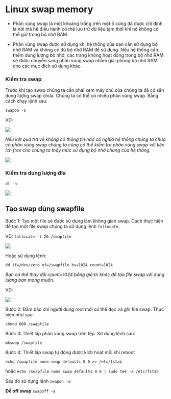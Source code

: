 # Linux swap memory

- Phân vùng swap là một khoảng trống trên một ổ cứng đã được chỉ định là nơi mà hệ điều hành có thể lưu trữ dữ liệu tạm thời khi nó không có thể giữ trong bộ nhớ RAM.

- Phân vùng swap được sử dụng khi hệ thống của bạn cần sử dụng bộ nhớ RAM và không có đủ bộ nhớ RAM để sử dụng. Nếu hệ thống cần thêm dung lượng bộ nhớ, các trang không hoạt động trong bộ nhớ RAM sẽ được chuyển sang phân vùng swap nhằm giải phóng bộ nhớ RAM cho các mục đích sử dụng khác.

### Kiểm tra swap

Trước khi tạo swap chúng ta cần phải xem máy chủ của chúng ta đã có sẵn dung lượng swap chưa. Chúng ta có thể có nhiều phân vùng swap. Bằng cách chạy lệnh sau:

`swapon -s`

VD:

<img src=https://imgur.com/cdNb5af.jpg>

*Nếu kết quả trả về không có thông tin nào có nghĩa hệ thống chúng ta chưa có phân vùng swap chúng ta cũng có thể kiểm tra phân vùng swap với tiện ích free cho chúng ta thấy mức sử dụng bộ nhớ chung của hệ thống.*

<img src=https://imgur.com/EGdWhd6.jpg>

### Kiểm tra dung lượng đĩa 

`df -h`

<img src=https://imgur.com/wMMfqUA.jpg>

## Tạo swap dùng swapfile

Bước 1: Tạo một file sẽ được sử dụng làm không gian swap. Cách thực hiện để tạo một file swap chúng ta sử dụng lệnh `fallocate`. 

VD: `fallocate -l 2G /swapfile`

<img src=https://imgur.com/J59oCmX.jpg>

Hoặc sử dụng lệnh:

`dd if=/dev/zero of=/swapfile bs=1024 count=1024`

*Bạn có thể thay đỗi count=1024 bằng giá trị khác để tạo file swap với dung lượng bạn mong muốn.*

VD: 

<img src=https://imgur.com/pGf1MRH.jpg>

Bước 2: Đảm bảo chỉ người dùng root mới có thể đọc và ghi file swap. Thực hiện như sau: 

`chmod 600 /swapfile`

Bước 3: Thiết lập phân vùng swap trên tệp. Sử dụng lệnh sau:

`mkswap /swapfile`

Bước 4: Thiết lập swap tự động được kích hoạt mỗi khi reboot

`echo /swapfile none swap defaults 0 0 >> /etc/fstab`

hoặc `echo /swapfile none swap defaults 0 0 | sudo tee -a /etc/fstab`

Sau đó sử dụng lệnh `swapon -a`

**Để off swap**
`swapoff -a`
